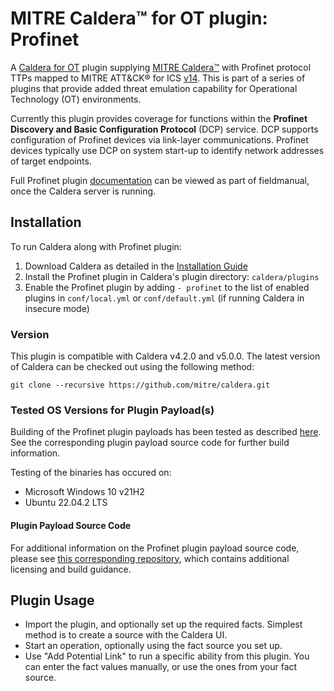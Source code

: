 # MITRE Caldera™ for OT plugin: Profinet

A [Caldera for OT](https://github.com/mitre/caldera-ot) plugin supplying [MITRE Caldera™](https://github.com/mitre/caldera) with Profinet protocol TTPs mapped to MITRE ATT&CK® for ICS [v14](https://attack.mitre.org/resources/updates/updates-october-2023/). This is part of a series of plugins that provide added threat emulation capability for Operational Technology (OT) environments.

Currently this plugin provides coverage for functions within the __Profinet Discovery and Basic Configuration Protocol__ (DCP) service. DCP supports configuration of Profinet devices via link-layer communications. Profinet devices typically use DCP on system start-up to identify network addresses of target endpoints.

Full Profinet plugin [documentation](docs/profinet.md) can be viewed as part of fieldmanual, once the Caldera server is running.

## Installation

To run Caldera along with Profinet plugin:
1. Download Caldera as detailed in the [Installation Guide](https://github.com/mitre/caldera)
2. Install the Profinet plugin in Caldera's plugin directory: `caldera/plugins`
3. Enable the Profinet plugin by adding `- profinet` to the list of enabled plugins in `conf/local.yml` or `conf/default.yml` (if running Caldera in insecure mode)

### Version
This plugin is compatible with Caldera v4.2.0 and v5.0.0. The latest version of Caldera can be checked out using the following method:
```
git clone --recursive https://github.com/mitre/caldera.git
```
### Tested OS Versions for Plugin Payload(s)

Building of the Profinet plugin payloads has been tested as described [here](/src/README.md#reproducing-builds). See the corresponding plugin payload source code for further build information.

Testing of the binaries has occured on:
* Microsoft Windows 10 v21H2
* Ubuntu 22.04.2 LTS

#### Plugin Payload Source Code

For additional information on the Profinet plugin payload source code, please see [this corresponding repository](/src/), which contains additional licensing and build guidance.

## Plugin Usage
 - Import the plugin, and optionally set up the required facts. Simplest method is to create a source with the Caldera UI.
 - Start an operation, optionally using the fact source you set up.
 - Use "Add Potential Link" to run a specific ability from this plugin. You can enter the fact values manually, or use the ones from your fact source.
